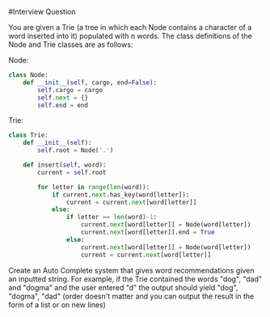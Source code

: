 #Interview Question

You are given a Trie (a tree in which each Node contains a character
  of a word inserted into it) populated with n words. The class definitions
  of the Node and Trie classes are as follows:

Node:  
``` python  
class Node:
	def __init__(self, cargo, end=False):
		self.cargo = cargo
		self.next = {}
		self.end = end
```

Trie:  
``` python  
class Trie:
	def __init__(self):
		self.root = Node('.')

	def insert(self, word):
		current = self.root

		for letter in range(len(word)):
			if current.next.has_key(word[letter]):
				current = current.next[word[letter]]
			else:
				if letter == len(word)-1:
					current.next[word[letter]] = Node(word[letter])
					current.next[word[letter]].end = True
				else:
					current.next[word[letter]] = Node(word[letter])
					current = current.next[word[letter]]
```

Create an Auto Complete system that gives word recommendations
given an inputted string. For example, if the Trie contained the words
"dog", "dad" and "dogma" and the user entered "d" the output should
yield "dog", "dogma", "dad" (order doesn't matter and you can
output the result in the form of a list or on new lines)
